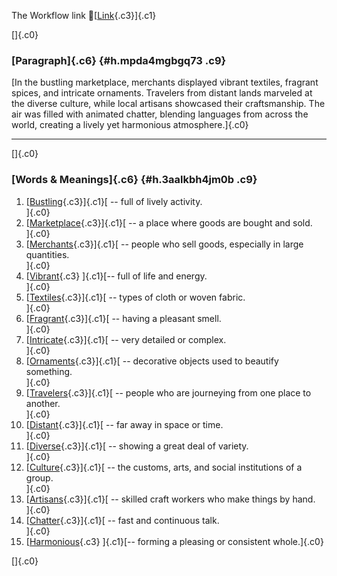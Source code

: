 The Workflow link
👏[[Link](https://www.google.com/url?q=http://www.google.com&sa=D&source=editors&ust=1759357101161012&usg=AOvVaw0E804yq3-nxnRV7bIwK05n){.c3}]{.c1}

[]{.c0}

### [Paragraph]{.c6} {#h.mpda4mgbgq73 .c9}

[In the bustling marketplace, merchants displayed vibrant textiles,
fragrant spices, and intricate ornaments. Travelers from distant lands
marveled at the diverse culture, while local artisans showcased their
craftsmanship. The air was filled with animated chatter, blending
languages from across the world, creating a lively yet harmonious
atmosphere.]{.c0}

------------------------------------------------------------------------

[]{.c0}

### [Words & Meanings]{.c6} {#h.3aalkbh4jm0b .c9}

1.  [[Bustling](https://www.google.com/url?q=http://www.google.com&sa=D&source=editors&ust=1759357101161821&usg=AOvVaw25ws4Y6DMhkYT2Trpj1fBh){.c3}]{.c1}[ --
    full of lively activity.\
    ]{.c0}
2.  [[Marketplace](https://www.google.com/url?q=http://www.google.com&sa=D&source=editors&ust=1759357101161975&usg=AOvVaw1osTTbY2cJ6aOuQuqddqlW){.c3}]{.c1}[ --
    a place where goods are bought and sold.\
    ]{.c0}
3.  [[Merchants](https://www.google.com/url?q=http://www.google.com&sa=D&source=editors&ust=1759357101162107&usg=AOvVaw3I91jjjmUTlaZpOmV8B2pM){.c3}]{.c1}[ --
    people who sell goods, especially in large quantities.\
    ]{.c0}
4.  [[Vibrant](https://www.google.com/url?q=http://www.google.com&sa=D&source=editors&ust=1759357101162246&usg=AOvVaw0v4q4642C8a-mRizf7U23T){.c3}
    ]{.c1}[-- full of life and energy.\
    ]{.c0}
5.  [[Textiles](https://www.google.com/url?q=http://www.google.com&sa=D&source=editors&ust=1759357101162363&usg=AOvVaw2pXiVni6hdRSBqFoYELPOJ){.c3}]{.c1}[ --
    types of cloth or woven fabric.\
    ]{.c0}
6.  [[Fragrant](https://www.google.com/url?q=http://www.google.com&sa=D&source=editors&ust=1759357101162517&usg=AOvVaw3d_qNwxL6sks39trA0waHE){.c3}]{.c1}[ --
    having a pleasant smell.\
    ]{.c0}
7.  [[Intricate](https://www.google.com/url?q=http://www.google.com&sa=D&source=editors&ust=1759357101162622&usg=AOvVaw2l17eowfpwC6oX58h0VD7i){.c3}]{.c1}[ --
    very detailed or complex.\
    ]{.c0}
8.  [[Ornaments](https://www.google.com/url?q=http://www.google.com&sa=D&source=editors&ust=1759357101162762&usg=AOvVaw24xZ7gaQb5FNAp84iloxxw){.c3}]{.c1}[ --
    decorative objects used to beautify something.\
    ]{.c0}
9.  [[Travelers](https://www.google.com/url?q=http://www.google.com&sa=D&source=editors&ust=1759357101162881&usg=AOvVaw1-eN5vh5CJuy09OQsYG-Nr){.c3}]{.c1}[ --
    people who are journeying from one place to another.\
    ]{.c0}
10. [[Distant](https://www.google.com/url?q=http://www.google.com&sa=D&source=editors&ust=1759357101163090&usg=AOvVaw0VdcorjNQlcDLSv8gbk4hk){.c3}]{.c1}[ --
    far away in space or time.\
    ]{.c0}
11. [[Diverse](https://www.google.com/url?q=http://www.google.com&sa=D&source=editors&ust=1759357101163204&usg=AOvVaw0HsHl6LkvyT3DU-KCN_IvJ){.c3}]{.c1}[ --
    showing a great deal of variety.\
    ]{.c0}
12. [[Culture](https://www.google.com/url?q=http://www.google.com&sa=D&source=editors&ust=1759357101163328&usg=AOvVaw2oOao3mVhpm9_xLXgmaaFJ){.c3}]{.c1}[ --
    the customs, arts, and social institutions of a group.\
    ]{.c0}
13. [[Artisans](https://www.google.com/url?q=http://www.google.com&sa=D&source=editors&ust=1759357101163511&usg=AOvVaw32UKz5B7_RdkU4TPvjye_4){.c3}]{.c1}[ --
    skilled craft workers who make things by hand.\
    ]{.c0}
14. [[Chatter](https://www.google.com/url?q=http://www.google.com&sa=D&source=editors&ust=1759357101163637&usg=AOvVaw1aS2dkeObbUloEjQqQipyl){.c3}]{.c1}[ --
    fast and continuous talk.\
    ]{.c0}
15. [[Harmonious](https://www.google.com/url?q=http://www.google.com&sa=D&source=editors&ust=1759357101163743&usg=AOvVaw01J8L0obCHVrRAz39XwDJk){.c3}
    ]{.c1}[-- forming a pleasing or consistent whole.]{.c0}

[]{.c0}
